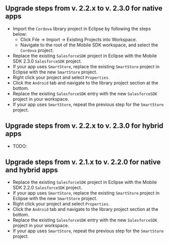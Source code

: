 ## Upgrade steps from v. 2.2.x to v. 2.3.0 for native apps
- Import the `Cordova` library project in Eclipse by following the steps below:
	- Click File -> Import -> Existing Projects into Workspace.
	- Navigate to the root of the Mobile SDK workspace, and select the `Cordova` project.
- Replace the existing `SalesforceSDK` project in Eclipse with the Mobile SDK 2.3.0 `SalesforceSDK` project.
- If your app uses `SmartStore`, replace the existing `SmartStore` project in Eclipse with the new `SmartStore` project.
- Right click your project and select `Properties`.
- Click the `Android` tab and navigate to the library project section at the bottom.
- Replace the existing `SalesforceSDK` entry with the new `SalesforceSDK` project in your workspace.
- If your app uses `SmartStore`, repeat the previous step for the `SmartStore` project.

## Upgrade steps from v. 2.2.x to v. 2.3.0 for hybrid apps
- TODO:

## Upgrade steps from v. 2.1.x to v. 2.2.0 for native and hybrid apps
- Replace the existing `SalesforceSDK` project in Eclipse with the Mobile SDK 2.2.0 `SalesforceSDK` project.
- If your app uses `SmartStore`, replace the existing `SmartStore` project in Eclipse with the new `SmartStore` project.
- Right click your project and select `Properties`.
- Click the `Android` tab and navigate to the library project section at the bottom.
- Replace the existing `SalesforceSDK` entry with the new `SalesforceSDK` project in your workspace.
- If your app uses `SmartStore`, repeat the previous step for the `SmartStore` project.
